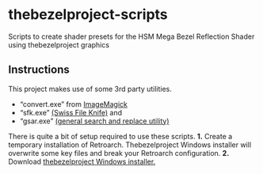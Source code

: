 # thebezelproject-scripts
Scripts to create shader presets for the HSM Mega Bezel Reflection Shader using thebezelproject graphics

## Instructions

This project makes use of some 3rd party utilities.
* “convert.exe” from [ImageMagick](https://imagemagick.org/index.php)
* “sfk.exe” [(Swiss File Knife)](https://sourceforge.net/projects/swissfileknife/)
and
* “gsar.exe” [(general search and replace utility)](http://gnuwin32.sourceforge.net/packages/gsar.htm)

There is quite a bit of setup required to use these scripts.
**1.** Create a temporary installation of Retroarch. Thebezelproject Windows installer will overwrite some key files and break your Retroarch configuration.
**2.** Download [thebezelproject Windows installer.]( https://github.com/thebezelproject/BezelProject-Windows)
